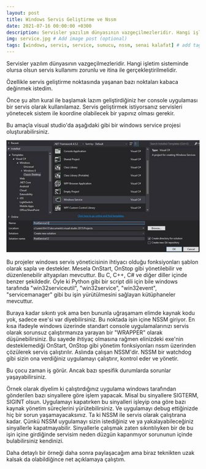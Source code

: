 ```yaml
---
layout: post
title: Windows Servis Geliştirme ve Nssm
date: 2021-07-16 00:00:00 +0300
description: Servisler yazılım dünyasının vazgeçilmezleridir. Hangi işletim sisteminde olursa olsun servis kullanımı zorunlu ve itina ile gerçekleştirilmelidir.
img: service.jpg # Add image post (optional)
tags: [windows, servis, service, sunucu, nssm, senai kalafat] # add tag
---
```


Servisler yazılım dünyasının vazgeçilmezleridir. Hangi işletim sisteminde olursa olsun servis kullanımı zorunlu ve itina ile gerçekleştirilmelidir.

Özellikle servis geliştirme noktasında yaşanan bazı noktaları kabaca değinmek istedim.

Önce şu altın kural ile başlamak lazım geliştirdiğiniz her console uygulaması bir servis olarak kullanılamaz. Servis geliştirmek istiyorsanız servisleri yönetecek sistem ile koordine olabilecek bir yapınız olması gerekir.

Bu amaçla visual studio'da aşağıdaki gibi bir windows service projesi oluşturabilirsiniz.

![image tooltip here](/assets/img/windows_service.jpeg)


Bu projeler windows servis yöneticisinin ihtiyacı olduğu fonksiyonları şablon olarak sapla ve destekler. Mesela OnStart, OnStop gibi yönetilebilir ve düzenlenebilir altyapıları mevcuttur. Bu C, C++, C# ve diğer diller içinde benzer şekildedir. Öyle ki Python gibi bir script dili için bile windows tarafında "win32serviceutil", "win32service", "win32event", "servicemanager" gibi bu işin yürütülmesini sağlayan kütüphaneler mevcuttur.

Buraya kadar sıkıntı yok ama ben bununla uğraşamam elimde kaynak kodu yok, sadece exe'si var diyebilirsiniz. Bu noktada işin içine NSSM giriyor. En kısa ifadeyle windows üzerinde standart console uygulamalarınızı servis olarak sorunsuz çalıştırmanıza yarayan bir "WRAPPER" olarak düşünebilirsiniz. Bu sayede ihtiyaç olmasına rağmen elinizdeki exe'nin desteklemediği OnStart, OnStop gibi yönetim fonksiyonları nssm üzerinden çözülerek servis çalıştırılır. Aslında çalışan NSSM'dir. NSSM bir watchdog gibi sizin ona verdiğiniz uygulamayı çalıştırır, kontrol eder ve yönetir.

Bu çocu zaman iş görür. Ancak bazı spesifik durumlarda sorunlar yaşayabilirsiniz.

Örnek olarak diyelim ki çalıştırdığınız uygulama windows tarafından gönderilen bazı sinyallere göre işlem yapacak. Misal bu sinyallere SIGTERM, SIGINT olsun. Uygulamayı kapatırken bu sinyalleri işleyip ona göre bazı kaynak yönetim süreçlerini yürütebilirsiniz. Ve uygulamayı debug ettiğinizde hiç bir sorun yaşamayacaksınız. Ta ki NSSM ile servis olarak çalıştırana kadar. Çünkü NSSM uygulamayı sizin istediğiniz ve ya yakalayabileceğiniz sinyallerle kapatmayabilir. Sinyallerle çalışmak zaten sıkıntılıyken bir de bu işin içine girdiğinde servisim neden düzgün kapanmıyor sorununun içinde bulabilirsiniz kendinizi.

Daha detaylı bir örneği daha sonra paylaşacağım ama biraz teknikten uzak kalsak da olabildiğince net açıklamaya çalıştım.